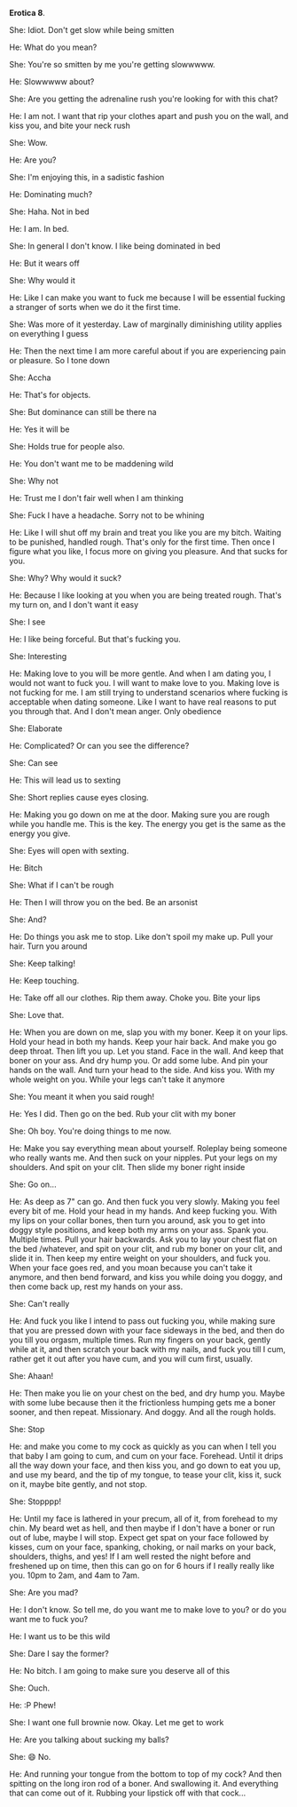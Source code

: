**Erotica 8**.

She: Idiot. Don't get slow while being smitten

He: What do you mean?

She: You're so smitten by me you're getting slowwwww.

He: Slowwwww about?

She: Are you getting the adrenaline rush you're looking for with this chat?

He: I am not. I want that rip your clothes apart and push you on the wall, and kiss you, and bite your neck rush

She: Wow.

He: Are you?

She: I'm enjoying this, in a sadistic fashion

He: Dominating much?

She: Haha. Not in bed

He: I am. In bed.

She: In general I don't know. I like being dominated in bed

He: But it wears off

She: Why would it

He: Like I can make you want to fuck me because I will be essential fucking a stranger of sorts when we do it the first time.

She: Was more of it yesterday. Law of marginally diminishing utility applies on everything I guess

He: Then the next time I am more careful about if you are experiencing pain or pleasure. So I tone down

She: Accha

He: That's for objects.

She: But dominance can still be there na

He: Yes it will be

She: Holds true for people also.

He: You don't want me to be maddening wild

She: Why not

He: Trust me I don't fair well when I am thinking

She: Fuck I have a headache. Sorry not to be whining

He: Like I will shut off my brain and treat you like you are my bitch. Waiting to be punished, handled rough. That's only for the first time. Then once I figure what you like, I focus more on giving you pleasure. And that sucks for you.

She: Why? Why would it suck?

He: Because I like looking at you when you are being treated rough. That's my turn on, and I don't want it easy

She: I see

He: I like being forceful. But that's fucking you.

She: Interesting

He: Making love to you will be more gentle. And when I am dating you, I would not want to fuck you. I will want to make love to you. Making love is not fucking for me. I am still trying to understand scenarios where fucking is acceptable when dating someone. Like I want to have real reasons to put you through that. And I don't mean anger. Only obedience

She: Elaborate

He: Complicated? Or can you see the difference?

She: Can see

He: This will lead us to sexting

She: Short replies cause eyes closing.

He: Making you go down on me at the door. Making sure you are rough while you handle me. This is the key. The energy you get is the same as the energy you give. 

She: Eyes will open with sexting.

He: Bitch

She: What if I can't be rough

He: Then I will throw you on the bed. Be an arsonist

She: And?

He: Do things you ask me to stop. Like don't spoil my make up. Pull your hair. Turn you around

She: Keep talking!

He: Keep touching. 

He: Take off all our clothes. Rip them away. Choke you. Bite your lips

She: Love that.

He: When you are down on me, slap you with my boner. Keep it on your lips. Hold your head in both my hands. Keep your hair back. And make you go deep throat. Then lift you up. Let you stand. Face in the wall. And keep that boner on your ass. And dry hump you. Or add some lube. And pin your hands on the wall. And turn your head to the side. And kiss you. With my whole weight on you. While your legs can't take it anymore

She: You meant it when you said rough!

He: Yes I did. Then go on the bed. Rub your clit with my boner

She: Oh boy. You're doing things to me now.

He: Make you say everything mean about yourself. Roleplay being someone who really wants me. And then suck on your nipples. Put your legs on my shoulders. And spit on your clit. Then slide my boner right inside

She: Go on...

He: As deep as 7" can go. And then fuck you very slowly. Making you feel every bit of me. Hold your head in my hands. And keep fucking you. With my lips on your collar bones, then turn you around, ask you to get into doggy style positions, and keep both my arms on your ass. Spank you. Multiple times. Pull your hair backwards. Ask you to lay your chest flat on the bed /whatever, and spit on your clit, and rub my boner on your clit, and slide it in. Then keep my entire weight on your shoulders, and fuck you. When your face goes red, and you moan because you can't take it anymore, and then bend forward, and kiss you while doing you doggy, and then come back up, rest my hands on your ass.

She: Can't really

He: And fuck you like I intend to pass out fucking you, while making sure that you are pressed down with your face sideways in the bed, and then do you till you orgasm, multiple times. Run my fingers on your back, gently while at it, and then scratch your back with my nails, and fuck you till I cum, rather get it out after you have cum, and you will cum first, usually.

She: Ahaan!

He: Then make you lie on your chest on the bed, and dry hump you. Maybe with some lube because then it the frictionless humping gets me a boner sooner, and then repeat. Missionary. And doggy. And all the rough holds.

She: Stop

He: and make you come to my cock as quickly as you can when I tell you that baby I am going to cum, and cum on your face. Forehead. Until it drips all the way down your face, and then kiss you, and go down to eat you up, and use my beard, and the tip of my tongue, to tease your clit, kiss it, suck on it, maybe bite gently, and not stop.

She: Stopppp!

He: Until my face is lathered in your precum, all of it, from forehead to my chin. My beard wet as hell, and then maybe if I don't have a boner or run out of lube, maybe I will stop. Expect get spat on your face followed by kisses, cum on your face, spanking, choking, or nail marks on your back, shoulders, thighs, and yes! If I am well rested the night before and freshened up on time, then this can go on for 6 hours if I really really like you. 10pm to 2am, and 4am to 7am.

She: Are you mad?

He: I don't know. So tell me, do you want me to make love to you? or do you want me to fuck you?

He: I want us to be this wild

She: Dare I say the former?

He: No bitch. I am going to make sure you deserve all of this

She: Ouch.

He: :P Phew!

She: I want one full brownie now. Okay. Let me get to work

He: Are you talking about sucking my balls?

She: 😄 No.

He: And running your tongue from the bottom to top of my cock? And then spitting on the long iron rod of a boner. And swallowing it. And everything that can come out of it. Rubbing your lipstick off with that cock...
